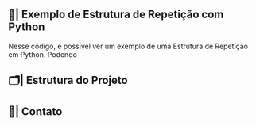  ## 📑| Exemplo de Estrutura de Repetição com Python 

   Nesse código, é possível ver um exemplo de uma Estrutura de Repetição em Python. Podendo 
 
 ## 🗂️| Estrutura do Projeto



 ## 📱| Contato
 
